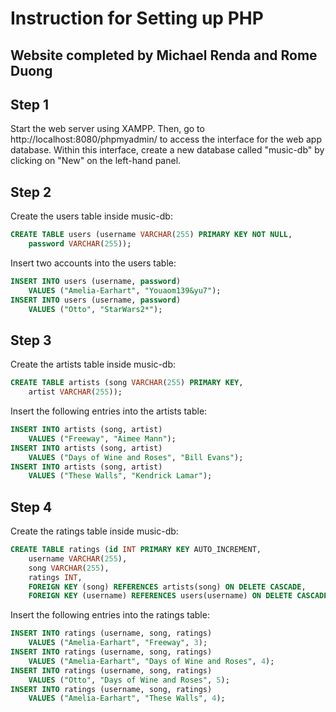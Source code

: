 # Instruction for Setting up PHP

## Website completed by Michael Renda and Rome Duong 

## Step 1

Start the web server using XAMPP. Then, go to http://localhost:8080/phpmyadmin/ to access the interface for the web app database. Within this interface, create a new database called "music-db" by clicking on "New" on the left-hand panel.

## Step 2

Create the users table inside music-db:

```sql
CREATE TABLE users (username VARCHAR(255) PRIMARY KEY NOT NULL,
    password VARCHAR(255));
```

Insert two accounts into the users table:

```sql
INSERT INTO users (username, password)
    VALUES ("Amelia-Earhart", "Youaom139&yu7");
INSERT INTO users (username, password)
    VALUES ("Otto", "StarWars2*");
```

## Step 3

Create the artists table inside music-db:

```sql
CREATE TABLE artists (song VARCHAR(255) PRIMARY KEY,
    artist VARCHAR(255));
```

Insert the following entries into the artists table:

```sql
INSERT INTO artists (song, artist)
    VALUES ("Freeway", "Aimee Mann");
INSERT INTO artists (song, artist)
    VALUES ("Days of Wine and Roses", "Bill Evans");
INSERT INTO artists (song, artist)
    VALUES ("These Walls", "Kendrick Lamar");
```

## Step 4

Create the ratings table inside music-db:

```sql
CREATE TABLE ratings (id INT PRIMARY KEY AUTO_INCREMENT,
    username VARCHAR(255),
    song VARCHAR(255),
    ratings INT,
    FOREIGN KEY (song) REFERENCES artists(song) ON DELETE CASCADE,
    FOREIGN KEY (username) REFERENCES users(username) ON DELETE CASCADE);
```

Insert the following entries into the ratings table:

```sql
INSERT INTO ratings (username, song, ratings)
    VALUES ("Amelia-Earhart", "Freeway", 3);
INSERT INTO ratings (username, song, ratings)
    VALUES ("Amelia-Earhart", "Days of Wine and Roses", 4);
INSERT INTO ratings (username, song, ratings)
    VALUES ("Otto", "Days of Wine and Roses", 5);
INSERT INTO ratings (username, song, ratings)
    VALUES ("Amelia-Earhart", "These Walls", 4);
```